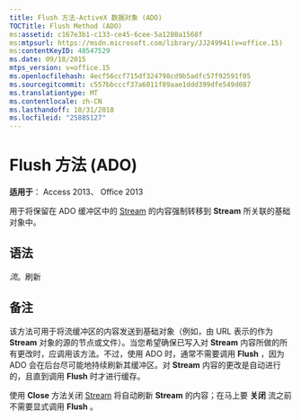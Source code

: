 ```yaml
---
title: Flush 方法-ActiveX 数据对象 (ADO)
TOCTitle: Flush Method (ADO)
ms:assetid: c167e3b1-c133-ce45-6cee-5a1280a1568f
ms:mtpsurl: https://msdn.microsoft.com/library/JJ249941(v=office.15)
ms:contentKeyID: 48547529
ms.date: 09/18/2015
mtps_version: v=office.15
ms.openlocfilehash: 4ecf56ccf715df324798cd9b5adfc57f92591f05
ms.sourcegitcommit: c557bbcccf37a6011f89aae1ddd399dfe549d087
ms.translationtype: MT
ms.contentlocale: zh-CN
ms.lasthandoff: 10/31/2018
ms.locfileid: "25885127"
---
```

# <a name="flush-method-ado"></a>Flush 方法 (ADO)


**适用于**： Access 2013、 Office 2013

用于将保留在 ADO 缓冲区中的 [Stream](stream-object-ado.md) 的内容强制转移到 **Stream** 所关联的基础对象中。

## <a name="syntax"></a>语法

*流*。刷新

## <a name="remarks"></a>备注

该方法可用于将流缓冲区的内容发送到基础对象（例如，由 URL 表示的作为 **Stream** 对象的源的节点或文件）。当您希望确保已写入对 **Stream** 内容所做的所有更改时，应调用该方法。不过，使用 ADO 时，通常不需要调用 **Flush** ，因为 ADO 会在后台尽可能地持续刷新其缓冲区。对 **Stream** 内容的更改是自动进行的，且直到调用 **Flush** 时才进行缓存。

使用 **Close** 方法关闭 [Stream](close-method-ado.md) 将自动刷新 **Stream** 的内容；在马上要 **关闭** 流之前不需要显式调用 **Flush** 。

